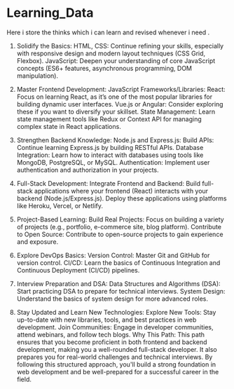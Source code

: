# Learning_Data
Here i store the thinks which i can learn and revised whenever i need .

1. Solidify the Basics:
HTML, CSS: Continue refining your skills, especially with responsive design and modern layout techniques (CSS Grid, Flexbox).
JavaScript: Deepen your understanding of core JavaScript concepts (ES6+ features, asynchronous programming, DOM manipulation).

3. Master Frontend Development:
JavaScript Frameworks/Libraries:
React: Focus on learning React, as it’s one of the most popular libraries for building dynamic user interfaces.
Vue.js or Angular: Consider exploring these if you want to diversify your skillset.
State Management: Learn state management tools like Redux or Context API for managing complex state in React applications.

5. Strengthen Backend Knowledge:
Node.js and Express.js:
Build APIs: Continue learning Express.js by building RESTful APIs.
Database Integration: Learn how to interact with databases using tools like MongoDB, PostgreSQL, or MySQL.
Authentication: Implement user authentication and authorization in your projects.

7. Full-Stack Development:
Integrate Frontend and Backend:
Build full-stack applications where your frontend (React) interacts with your backend (Node.js/Express.js).
Deploy these applications using platforms like Heroku, Vercel, or Netlify.

9. Project-Based Learning:
Build Real Projects: Focus on building a variety of projects (e.g., portfolio, e-commerce site, blog platform).
Contribute to Open Source: Contribute to open-source projects to gain experience and exposure.

11. Explore DevOps Basics:
Version Control: Master Git and GitHub for version control.
CI/CD: Learn the basics of Continuous Integration and Continuous Deployment (CI/CD) pipelines.

13. Interview Preparation and DSA:
Data Structures and Algorithms (DSA): Start practicing DSA to prepare for technical interviews.
System Design: Understand the basics of system design for more advanced roles.

15. Stay Updated and Learn New Technologies:
Explore New Tools: Stay up-to-date with new libraries, tools, and best practices in web development.
Join Communities: Engage in developer communities, attend webinars, and follow tech blogs.
Why This Path:
This path ensures that you become proficient in both frontend and backend development, making you a well-rounded full-stack developer. It also prepares you for real-world challenges and technical interviews.
By following this structured approach, you'll build a strong foundation in web development and be well-prepared for a successful career in the field.







